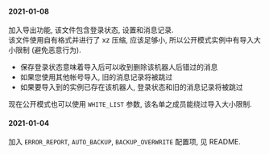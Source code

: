 #### 2021-01-08

加入导出功能, 该文件包含登录状态, 设置和消息记录.  
该文件使用自有格式并进行了 xz 压缩, 应该足够小, 所以公开模式实例中有导入大小限制 (避免恶意行为).

* 保存登录状态意味着导入后可以收到删除该机器人后错过的消息
* 如果您使用其他帐号导入, 旧的消息记录将被跳过
* 如果要导入到的实例已存在该机器人, 登录状态和旧的消息记录将被跳过

现在公开模式也可以使用 `WHITE_LIST` 参数, 该名单之成员能绕过导入大小限制.

#### 2021-01-04

加入 `ERROR_REPORT`, `AUTO_BACKUP`, `BACKUP_OVERWRITE` 配置项, 见 README.